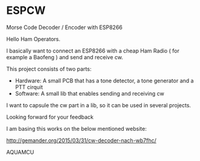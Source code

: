 # ESPCW
Morse Code Decoder / Encoder with ESP8266

Hello Ham Operators.

I basically want to connect an ESP8266 with a cheap Ham Radio ( for example a Baofeng ) and send and receive cw.

This project consists of two parts:

- Hardware: A small PCB that has a tone detector, a tone generator and a PTT cirquit
- Software: A small lib that enables sending and receiving cw

I want to capsule the cw part in a lib, so it can be used in several projects.

Looking forward for your feedback

I am basing this works on the below mentioned website:

http://gemander.org/2015/03/31/cw-decoder-nach-wb7fhc/

AQUAMCU
